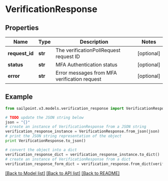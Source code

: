 # VerificationResponse


## Properties

Name | Type | Description | Notes
------------ | ------------- | ------------- | -------------
**request_id** | **str** | The verificationPollRequest request ID | [optional] 
**status** | **str** | MFA Authentication status | [optional] 
**error** | **str** | Error messages from MFA verification request | [optional] 

## Example

```python
from sailpoint.v3.models.verification_response import VerificationResponse

# TODO update the JSON string below
json = "{}"
# create an instance of VerificationResponse from a JSON string
verification_response_instance = VerificationResponse.from_json(json)
# print the JSON string representation of the object
print VerificationResponse.to_json()

# convert the object into a dict
verification_response_dict = verification_response_instance.to_dict()
# create an instance of VerificationResponse from a dict
verification_response_form_dict = verification_response.from_dict(verification_response_dict)
```
[[Back to Model list]](../README.md#documentation-for-models) [[Back to API list]](../README.md#documentation-for-api-endpoints) [[Back to README]](../README.md)


